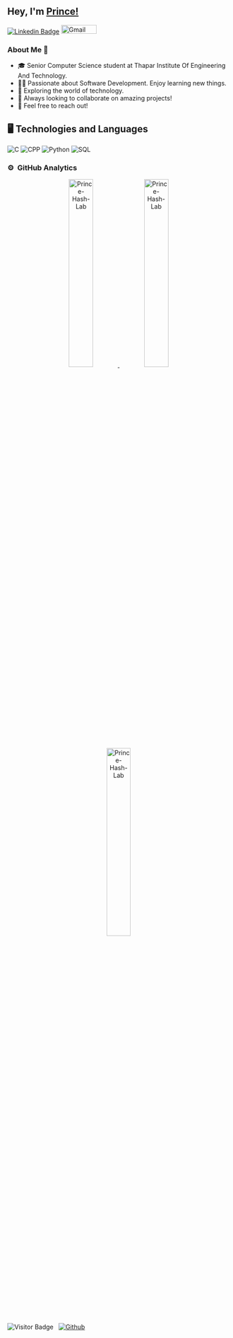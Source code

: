 ## Hey, I'm [Prince!](https://prince-hash-lab.github.io)
[![Linkedin Badge](https://img.shields.io/badge/-Prince-blue?style=plastic-square&logo=Linkedin&logoColor=white&link=https://www.linkedin.com/in/prince-887490196/)](https://www.linkedin.com/in/prince-887490196/)
<a href="mailto:dynamicprincesaini@gmail.com"><img alt="Gmail" src="https://img.shields.io/badge/Gmail-D14836?style=for-the-badge&logo=gmail&logoColor=white" height="20" width="80" /></a>


### About Me 🚀
- 🎓 Senior Computer Science student at Thapar Institute Of Engineering And Technology.
- 👨‍💻 Passionate about Software Development. Enjoy learning new things.
- 🌱 Exploring the world of technology.
- 👯 Always looking to collaborate on amazing projects!
- 💬 Feel free to reach out!
## 🖥 Technologies and Languages
![C](https://img.shields.io/badge/-C-black?style=plastic&logo=C)
![CPP](https://img.shields.io/badge/-C++-black?style=plastic&logo=C)
![Python](https://img.shields.io/badge/-Python-black?style=plastic&logo=Python)
![SQL](https://img.shields.io/badge/SQL-Database-orange)

### ⚙️ &nbsp;GitHub Analytics
<a href="https://github.com/Prince-Hash-Lab">
<p align="center">
<img src="https://github-readme-stats.vercel.app/api?username=Prince-Hash-Lab&show_icons=true&theme=dark" alt="Prince-Hash-Lab" style="width:33%;"/>
<img src="https://github-readme-stats.vercel.app/api/top-langs/?username=Prince-Hash-Lab&theme=dark&hide=TeX&layout=compact" alt="Prince-Hash-Lab" style="width:33%;"/>
  <img src="https://github-readme-streak-stats.herokuapp.com/?user=Prince-Hash-Lab&layout=compact&theme=dark" alt="Prince-Hash-Lab" style="width:33%;"/>
</p>
</a>

![Visitor Badge](https://visitor-badge.laobi.icu/badge?page_id=Prince-Hash-Lab) &nbsp; [![Github](https://img.shields.io/github/followers/Prince-Hash-Lab?label=Follow&style=social)](https://github.com/Prince-Hash-Lab)

<!--
**Prince-Hash-Lab/Prince-Hash-Lab** is a ✨ _special_ ✨ repository because its `README.md` (this file) appears on your GitHub profile.

Here are some ideas to get you started:

- 🔭 I’m currently working on ...
- 🌱 I’m currently learning ...
- 👯 I’m looking to collaborate on ...
- 🤔 I’m looking for help with ...
- 💬 Ask me about ...
- 📫 How to reach me: ...
- 😄 Pronouns: ...
- ⚡ Fun fact: ...
-->
